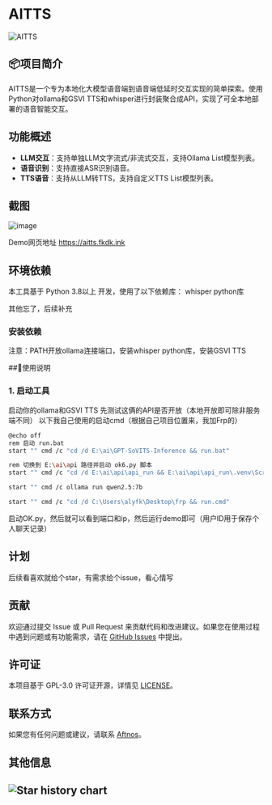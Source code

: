 # AITTS

![AITTS](https://socialify.git.ci/Aftnos/AITTS/image?description=1&font=Jost&forks=1&issues=1&language=1&logo=https%3A%2F%2Favatars.githubusercontent.com%2Fu%2F128480098&name=1&owner=1&pattern=Circuit%20Board&pulls=1&stargazers=1&theme=Dark) <!-- 请确保在仓库的 `assets` 文件夹中放置 `logo.png` 或替换为实际图标路径 -->

## 📦项目简介

AITTS是一个专为本地化大模型语音端到语音端低延时交互实现的简单探索。使用Python对ollama和GSVI TTS和whisper进行封装聚合成API，实现了可全本地部署的语音智能交互。

## 功能概述

- **LLM交互**：支持单独LLM文字流式/非流式交互，支持Ollama List模型列表。
- **语音识别**：支持直接ASR识别语音。
- **TTS语音**：支持从LLM转TTS，支持自定义TTS List模型列表。

## 截图
![image](https://github.com/user-attachments/assets/f1c85337-e3a6-4073-8663-64bd7806d984)

Demo网页地址 https://aitts.fkdk.ink

## 环境依赖

本工具基于 Python 3.8以上 开发，使用了以下依赖库：
whisper python库

其他忘了，后续补充

### 安装依赖

注意：PATH开放ollama连接端口，安装whisper python库，安装GSVI TTS
    
##🚀使用说明

### 1. 启动工具

启动你的ollama和GSVI TTS
先测试这俩的API是否开放（本地开放即可除非服务端不同）
以下我自己使用的启动cmd（根据自己项目位置来，我加Frp的）
```bash
@echo off
rem 启动 run.bat
start "" cmd /c "cd /d E:\ai\GPT-SoVITS-Inference && run.bat"

rem 切换到 E:\ai\api 路径并启动 ok6.py 脚本
start "" cmd /c "cd /d E:\ai\api\api_run && E:\ai\api\api_run\.venv\Scripts\python.exe E:\ai\api\api_run\ok6.py"

start "" cmd /c ollama run qwen2.5:7b

start "" cmd /c "cd /d C:\Users\alyfk\Desktop\frp && run.cmd"
```

启动OK.py，然后就可以看到端口和ip，然后运行demo即可（用户ID用于保存个人聊天记录）

## 计划

后续看喜欢就给个star，有需求给个issue，看心情写

## 贡献

欢迎通过提交 Issue 或 Pull Request 来贡献代码和改进建议。如果您在使用过程中遇到问题或有功能需求，请在 [GitHub Issues](https://github.com/Aftnos/AITTS/issues) 中提出。

## 许可证

本项目基于 GPL-3.0 许可证开源，详情见 [LICENSE](https://github.com/Aftnos/AITTS/blob/main/LICENSE)。

## 联系方式

如果您有任何问题或建议，请联系 [Aftnos](https://github.com/Aftnos)。

## 其他信息
![Star history chart](https://api.star-history.com/svg?repos=Aftnos/AITTSn&type=Date)
---
